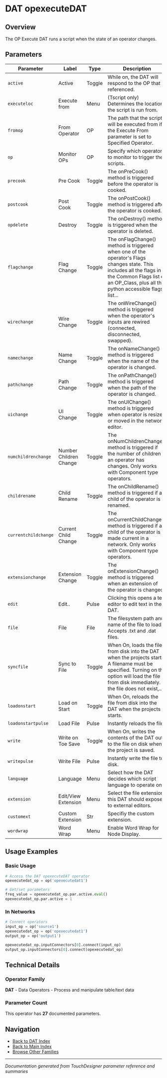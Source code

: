 # DAT opexecuteDAT

## Overview

The OP Execute DAT runs a script when the state of an operator changes.

## Parameters

| Parameter | Label | Type | Description |
|-----------|-------|------|-------------|
| `active` | Active | Toggle | While on, the DAT will respond to the OP that is referenced. |
| `executeloc` | Execute from | Menu | (Tscript only) Determines the location the script is run from. |
| `fromop` | From Operator | OP | The path that the script will be executed from if the Execute From parameter is set to Specified Operator. |
| `op` | Monitor OPs | OP | Specify which operators to monitor to trigger the scripts. |
| `precook` | Pre Cook | Toggle | The onPreCook() method is triggered before the operator is cooked. |
| `postcook` | Post Cook | Toggle | The onPostCook() method is triggered after the operator is cooked. |
| `opdelete` | Destroy | Toggle | The onDestroy() method is triggered when the operator is deleted. |
| `flagchange` | Flag Change | Toggle | The onFlagChange() method is triggered when one of the operator's Flags changes state. This includes all the flags in the Common Flags list of an OP_Class, plus all the python accessible flags list... |
| `wirechange` | Wire Change | Toggle | The onWireChange() method is triggered when the operator's inputs are rewired (connected, disconnected, swapped). |
| `namechange` | Name Change | Toggle | The onNameChange() method is triggered when the name of the operator is changed. |
| `pathchange` | Path Change | Toggle | The onPathChange() method is triggered when the path of the operator is changed. |
| `uichange` | UI Change | Toggle | The onUIChange() method is triggered when operator is resized or moved in the network editor. |
| `numchildrenchange` | Number Children Change | Toggle | The onNumChildrenChange() method is triggered if the number of children an operator has changes. Only works with Component type operators. |
| `childrename` | Child Rename | Toggle | The onChildRename() method is triggered if a child of the operator is renamed. |
| `currentchildchange` | Current Child Change | Toggle | The onCurrentChildChange() method is triggered if a child of the operator is made current in a network. Only works with Component type operators. |
| `extensionchange` | Extension Change | Toggle | The onExtensionChange() method is triggered when an extension of the operator is changed. |
| `edit` | Edit.. | Pulse | Clicking this opens a text editor to edit text in the DAT. |
| `file` | File | File | The filesystem path and name of the file to load. Accepts .txt and .dat files. |
| `syncfile` | Sync to File | Toggle | When On, loads the file from disk into the DAT when the projects starts.  A filename must be specified.  Turning on the option will load the file from disk immediately.  If the file does not exist,... |
| `loadonstart` | Load on Start | Toggle | When On, reloads the file from disk into the DAT when the projects starts. |
| `loadonstartpulse` | Load File | Pulse | Instantly reloads the file. |
| `write` | Write on Toe Save | Toggle | When On, writes the contents of the DAT out to the file on disk when the project is saved. |
| `writepulse` | Write File | Pulse | Instantly write the file to disk. |
| `language` | Language | Menu | Select how the DAT decides which script language to operate on. |
| `extension` | Edit/View Extension | Menu | Select the file extension this DAT should expose to external editors. |
| `customext` | Custom Extension | Str | Specifiy the custom extension. |
| `wordwrap` | Word Wrap | Menu | Enable Word Wrap for Node Display. |

## Usage Examples

### Basic Usage

```python
# Access the DAT opexecuteDAT operator
opexecutedat_op = op('opexecutedat1')

# Get/set parameters
freq_value = opexecutedat_op.par.active.eval()
opexecutedat_op.par.active = 1
```

### In Networks

```python
# Connect operators
input_op = op('source1')
opexecutedat_op = op('opexecutedat1')
output_op = op('output1')

opexecutedat_op.inputConnectors[0].connect(input_op)
output_op.inputConnectors[0].connect(opexecutedat_op)
```

## Technical Details

### Operator Family

**DAT** - Data Operators - Process and manipulate table/text data

### Parameter Count

This operator has **27** documented parameters.

## Navigation

- [Back to DAT Index](../DAT/DAT_INDEX.md)
- [Back to Main Index](../OPERATORS_INDEX.md)
- [Browse Other Families](../OPERATORS_INDEX.md#quick-navigation)

---
*Documentation generated from TouchDesigner parameter reference and summaries*
